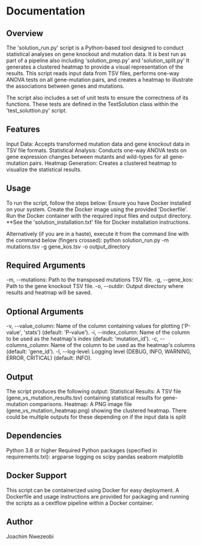 # Documentation

## Overview
The 'solution_run.py' script is a Python-based tool designed to conduct statistical analyses on gene knockout and mutation data. It is best run as part of a pipeline also including 'solution_prep.py' and 'solution_split.py'
It generates a clustered heatmap to provide a visual representation of the results. 
This script reads input data from TSV files, performs one-way ANOVA tests on all gene-mutation pairs, and creates a heatmap to illustrate the associations between genes and mutations.

The script also includes a set of unit tests to ensure the correctness of its functions. These tests are defined in the TestSolution class within the 'test_soluttion.py' script.

## Features
Input Data: Accepts transformed mutation data and gene knockout data in TSV file formats.
Statistical Analysis: Conducts one-way ANOVA tests on gene expression changes between mutants and wild-types for all gene-mutation pairs.
Heatmap Generation: Creates a clustered heatmap to visualize the statistical results.


## Usage
To run the script, follow the steps below:
    Ensure you have Docker installed on your system.
    Create the Docker image using the provided 'Dockerfile'.
    Run the Docker container with the required input files and output directory.
    **See the 'solution_installation.txt' file for Docker installation instructions.


Alternatively (if you are in a haste), execute it from the command line with the command below (fingers crossed):
    python solution_run.py -m mutations.tsv -g gene_kos.tsv -o output_directory


## Required Arguments
-m, --mutations: Path to the transposed mutations TSV file.
-g, --gene_kos: Path to the gene knockout TSV file.
-o, --outdir: Output directory where results and heatmap will be saved.

## Optional Arguments
-v, --value_column: Name of the column containing values for plotting ('P-value', 'stats') (default: 'P-value').
-i, --index_column: Name of the column to be used as the heatmap's index (default: 'mutation_id').
-c, --columns_column: Name of the column to be used as the heatmap's columns (default: 'gene_id').
-l, --log-level: Logging level (DEBUG, INFO, WARNING, ERROR, CRITICAL) (default: INFO).

## Output
The script produces the following output:
Statistical Results: A TSV file (gene_vs_mutation_results.tsv) containing statistical results for gene-mutation comparisons.
Heatmap: A PNG image file (gene_vs_mutation_heatmap.png) showing the clustered heatmap.
There could be multiple outputs for these depending on if the input data is split

## Dependencies
Python 3.8 or higher
Required Python packages (specified in requirements.txt):
    argparse
    logging
    os
    scipy
    pandas
    seaborn
    matplotlib


## Docker Support
This script can be containerized using Docker for easy deployment.
A Dockerfile and usage instructions are provided for packaging and running the scripts as a cextflow pipeline within a Docker container.

## Author
Joachim Nwezeobi
